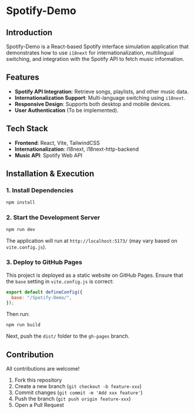 # Spotify-Demo

## Introduction

Spotify-Demo is a React-based Spotify interface simulation application that demonstrates how to use `i18next` for internationalization, multilingual switching, and integration with the Spotify API to fetch music information.

## Features

- **Spotify API Integration**: Retrieve songs, playlists, and other music data.
- **Internationalization Support**: Multi-language switching using `i18next`.
- **Responsive Design**: Supports both desktop and mobile devices.
- **User Authentication** (To be implemented).

## Tech Stack

- **Frontend**: React, Vite, TailwindCSS
- **Internationalization**: i18next, i18next-http-backend
- **Music API**: Spotify Web API

## Installation & Execution

### 1. Install Dependencies

```sh
npm install
```

### 2. Start the Development Server

```sh
npm run dev
```

The application will run at `http://localhost:5173/` (may vary based on `vite.config.js`).

### 3. Deploy to GitHub Pages

This project is deployed as a static website on GitHub Pages. Ensure that the `base` setting in `vite.config.js` is correct:

```js
export default defineConfig({
  base: "/Spotify-Demo/",
});
```

Then run:

```sh
npm run build
```

Next, push the `dist/` folder to the `gh-pages` branch.

## Contribution

All contributions are welcome!

1. Fork this repository
2. Create a new branch (`git checkout -b feature-xxx`)
3. Commit changes (`git commit -m 'Add xxx feature'`)
4. Push the branch (`git push origin feature-xxx`)
5. Open a Pull Request
